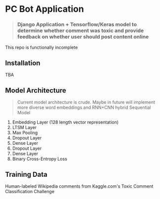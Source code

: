 # PC Bot Application
> ### Django Application + Tensorflow/Keras model to determine whether comment was toxic and provide feedback on whether user should post content online
This repo is functionally incomplete

## Installation
TBA

## Model Architecture
> Current model architecture is crude. Maybe in future will implement more diverse word embeddings and RNN+CNN hybrid
Sequential Model
1. Embedding Layer (128 length vector representation)
2. LTSM Layer
3. Max Pooling
5. Dropout Layer
6. Dense Layer
7. Dropout Layer
8. Dense Layer
9. Binary Cross-Entropy Loss

## Training Data
Human-labeled Wikipedia comments from Kaggle.com's Toxic Comment Classification Challenge
